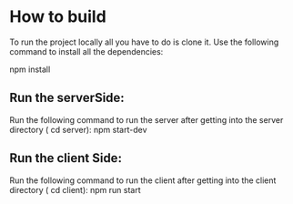 # How to build

To run the project locally all you have to do is clone it.
Use the following command to install all the dependencies:

npm install

## Run the serverSide:

Run the following command to run the server after getting into the server directory ( cd server):
 npm start-dev 

## Run the client Side:

Run the following command to run the client after getting into the client directory ( cd client):
 npm run start


